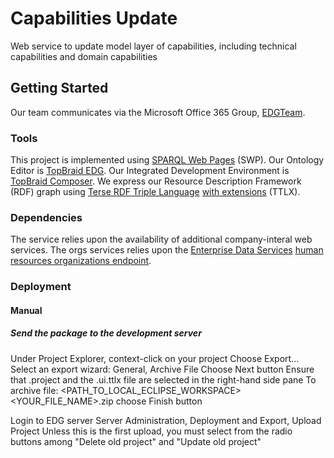 # Capabilities Update

Web service to update model layer of capabilities, including technical capabilities and domain capabilities

## Getting Started

Our team communicates via the Microsoft Office 365 Group, [EDGTeam](mphelan@fas.harvard.edu).

### Tools

This project is implemented using [SPARQL Web Pages](https://uispin.org/) (SWP). Our Ontology Editor is [TopBraid EDG](https://www.topquadrant.com/products/topbraid-enterprise-data-governance/). Our Integrated Development Environment is [TopBraid Composer](https://www.topquadrant.com/products/topbraid-composer/). We express our Resource Description Framework (RDF) graph using [Terse RDF Triple Language](https://www.w3.org/TeamSubmission/turtle/) [with extensions](https://composing-the-semantic-web.blogspot.com/2013/06/an-extended-turtle-format.html) (TTLX).

### Dependencies
The service relies upon the availability of additional company-interal web services.
The orgs services relies upon the [Enterprise Data Services](https://www.google.com) [human resources organizations endpoint](https://www.google.com).

### Deployment
#### Manual
##### Send the package to the development server
Under Project Explorer, context-click on your project
Choose Export...
Select an export wizard: General, Archive File
Choose Next button
Ensure that .project and the .ui.ttlx file are selected in the right-hand side pane
To archive file: <PATH_TO_LOCAL_ECLIPSE_WORKSPACE>\<YOUR_FILE_NAME>.zip
choose Finish button

Login to EDG server
Server Administration, Deployment and Export, Upload Project
Unless this is the first upload, you must select from the radio buttons among "Delete old project" and "Update old project"

